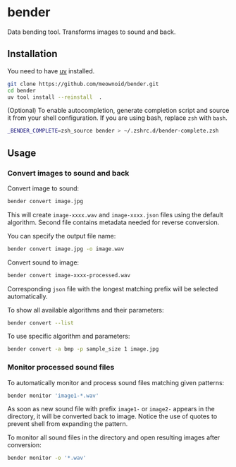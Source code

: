 # bender

Data bending tool. Transforms images to sound and back.

## Installation

You need to have [uv](https://github.com/astral-sh/uv) installed.

```bash
git clone https://github.com/meownoid/bender.git
cd bender
uv tool install --reinstall  .
```

(Optional) To enable autocompletion, generate completion script and source it from your shell configuration.
If you are using bash, replace `zsh` with `bash`.

```bash
_BENDER_COMPLETE=zsh_source bender > ~/.zshrc.d/bender-complete.zsh
```

## Usage

### Convert images to sound and back

Convert image to sound:

```bash
bender convert image.jpg
```

This will create `image-xxxx.wav` and `image-xxxx.json` files using the default algorithm. Second file contains metadata needed for reverse conversion.

You can specify the output file name:

```bash
bender convert image.jpg -o image.wav
```

Convert sound to image:

```bash
bender convert image-xxxx-processed.wav
```

Corresponding `json` file with the longest matching prefix will be selected automatically.

To show all available algorithms and their parameters:

```bash
bender convert --list
```

To use specific algorithm and parameters:

```bash
bender convert -a bmp -p sample_size 1 image.jpg
```

### Monitor processed sound files

To automatically monitor and process sound files matching given patterns:

```bash
bender monitor 'image1-*.wav'
```

As soon as new sound file with prefix `image1-` or `image2-` appears in the directory, it will be converted back to image.
Notice the use of quotes to prevent shell from expanding the pattern.

To monitor all sound files in the directory and open resulting images after conversion:

```bash
bender monitor -o '*.wav'
```
